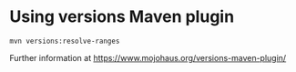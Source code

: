 # Using versions Maven plugin

    mvn versions:resolve-ranges
    
Further information at https://www.mojohaus.org/versions-maven-plugin/